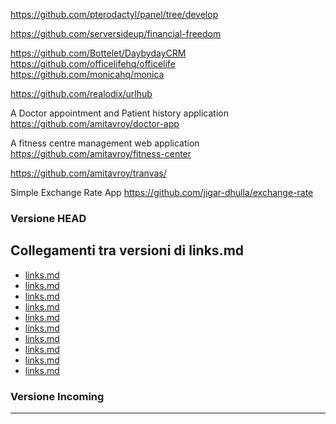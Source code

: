 https://github.com/pterodactyl/panel/tree/develop

https://github.com/serversideup/financial-freedom


https://github.com/Bottelet/DaybydayCRM  
https://github.com/officelifehq/officelife 
https://github.com/monicahq/monica


https://github.com/realodix/urlhub

A Doctor appointment and Patient history application
https://github.com/amitavroy/doctor-app

A fitness centre management web application
https://github.com/amitavroy/fitness-center


https://github.com/amitavroy/tranvas/

Simple Exchange Rate App
https://github.com/jigar-dhulla/exchange-rate



### Versione HEAD


## Collegamenti tra versioni di links.md
* [links.md](../../../Gdpr/docs/links.md)
* [links.md](../../../Notify/docs/links.md)
* [links.md](../../../Xot/docs/ci/links.md)
* [links.md](../../../Xot/docs/open_sources/links.md)
* [links.md](../../../User/docs/links.md)
* [links.md](../../../Lang/docs/links.md)
* [links.md](../../../Job/docs/links.md)
* [links.md](../../../Tenant/docs/it/links/links.md)
* [links.md](../../../Cms/docs/links.md)
* [links.md](../../../../Themes/One/docs/links.md)


### Versione Incoming


---

